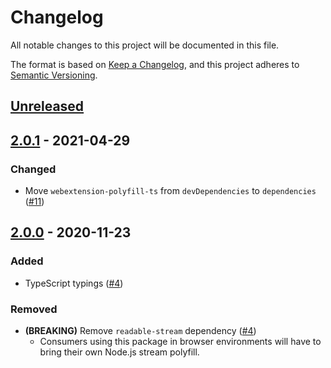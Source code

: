 # Changelog

All notable changes to this project will be documented in this file.

The format is based on [Keep a Changelog](https://keepachangelog.com/en/1.0.0/),
and this project adheres to [Semantic Versioning](https://semver.org/spec/v2.0.0.html).

## [Unreleased]

## [2.0.1] - 2021-04-29

### Changed

- Move `webextension-polyfill-ts` from `devDependencies` to `dependencies` ([#11](https://github.com/MetaMask/extension-port-stream/pull/11))

## [2.0.0] - 2020-11-23

### Added

- TypeScript typings ([#4](https://github.com/MetaMask/extension-port-stream/pull/4))

### Removed

- **(BREAKING)** Remove `readable-stream` dependency ([#4](https://github.com/MetaMask/extension-port-stream/pull/4))
  - Consumers using this package in browser environments will have to bring their own Node.js stream polyfill.

[Unreleased]:https://github.com/MetaMask/extension-port-stream/compare/v2.0.1...HEAD
[2.0.1]:https://github.com/MetaMask/extension-port-stream/compare/v2.0.0...v2.0.1
[2.0.0]:https://github.com/MetaMask/extension-port-stream/compare/v1.0.0...v2.0.0
